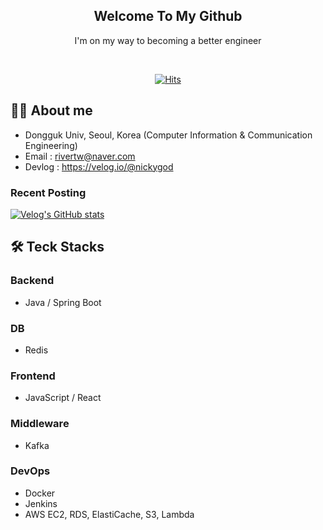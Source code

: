 <div align="center">

  
<h2> Welcome To My Github </h2> 
  
  I'm on my way to becoming a better engineer <br>
  
  
 <div align="center">
    <br>
   
[![Hits](https://hits.seeyoufarm.com/api/count/incr/badge.svg?url=https%3A%2F%2Fgithub.com%2Frivertw777%2Fhit-counter&count_bg=%2379C83D&title_bg=%23555555&icon=&icon_color=%23E7E7E7&title=hits&edge_flat=false)](https://hits.seeyoufarm.com)

</div>
  
</div>

## 🧑‍💻 About me
- Dongguk Univ, Seoul, Korea (Computer Information & Communication Engineering)
- Email : rivertw@naver.com
- Devlog : https://velog.io/@nickygod

### Recent Posting
[![Velog's GitHub stats](https://velog-readme-stats.vercel.app/api?name=nickygod)](https://velog.io/@nickygod)


## 🛠️ Teck Stacks
### Backend
- Java / Spring Boot

### DB
- Redis

### Frontend
- JavaScript / React 

### Middleware
- Kafka
  
### DevOps
- Docker
- Jenkins
- AWS EC2, RDS, ElastiCache, S3, Lambda

